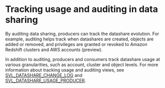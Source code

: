 # Tracking usage and auditing in data sharing<a name="auditing"></a>

By auditing data sharing, producers can track the datashare evolution\. For example, auditing helps track when datashares are created, objects are added or removed, and privileges are granted or revoked to Amazon Redshift clusters and AWS accounts \(preview\)\.

In addition to auditing, producers and consumers track datashare usage at various granularities, such as account, cluster and object levels\. For more information about tracking usage and auditing views, see [SVL\_DATASHARE\_CHANGE\_LOG](r_SVL_DATASHARE_CHANGE_LOG.md) and [SVL\_DATASHARE\_USAGE\_PRODUCER](r_SVL_DATASHARE_USAGE_PRODUCER.md)\.